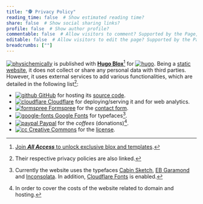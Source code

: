 ```yaml
---
title: "🕵️ Privacy Policy"
reading_time: false  # Show estimated reading time?
share: false  # Show social sharing links?
profile: false  # Show author profile?
commentable: false  # Allow visitors to comment? Supported by the Page, Post, and Docs content types.
editable: false  # Allow visitors to edit the page? Supported by the Page, Post, and Docs content types.
breadcrumbs: [""]
---
```


[<img draggable="false" class="icon" alt="physichemically" src="/icon/logo-physichemically.svg">](/) is published with [**Hugo Blox**](https://hugoblox.com)[^1] for [<img draggable="false" class="icon" alt="hugo" src="/icon/hugo.svg">](https://gohugo.io). Being a [static website](https://en.wikipedia.org/wiki/Static_web_page), it does not collect or share any personal data with third parties. However, it uses external services to add various functionalities, which are detailed in the following list[^2]:

[^1]: <a href="https://hugoblox.lemonsqueezy.com?aff=K4VGj">Join <strong><em>All Access</em></strong> to unlock exclusive blox and templates</a>.

[^2]: Their respective privacy policies are also linked.

- [<img draggable="false" class="icon" alt="github" src="/icon/github.svg"> GitHub](https://docs.github.com/en/github/site-policy/github-privacy-statement) for hosting its [source code](https://github.com/rodrigoalcarazdelaosa/fisiquimicamente).
- [<img draggable="false" class="icon" alt="cloudflare" src="/icon/cloudflare.svg"> Cloudflare](https://www.cloudflare.com/es-es/privacypolicy/) for deploying/serving it and for web analytics.
- [<img draggable="false" class="icon" alt="formspree" src="/icon/formspree.svg"> Formspree](https://formspree.io/legal/privacy-policy/) for the [contact form](/#contact).
- [<img draggable="false" class="icon" alt="google-fonts" src="/icon/google-fonts.svg"> Google Fonts](https://policies.google.com/privacy) for typefaces[^3].
- [<img draggable="false" class="icon" alt="paypal" src="/icon/paypal.svg"> Paypal](https://www.paypal.com/es/webapps/mpp/ua/privacy-full) for the *coffees* (donations)[^4].
- [<img draggable="false" class="icon" alt="cc" src="/icon/cc.svg"> Creative Commons](https://creativecommons.org/privacy/) for the [license](/license).

[^3]: Currently the website uses the typefaces [Cabin Sketch](https://fonts.google.com/specimen/Cabin+Sketch), [EB Garamond](https://fonts.google.com/specimen/EB+Garamond) and [Inconsolata](https://fonts.google.com/specimen/Inconsolata). In addition, [Cloudflare Fonts](https://www.cloudflare.com/cloudflare-fonts/) is enabled.

[^4]: In order to cover the costs of the website related to domain and hosting.